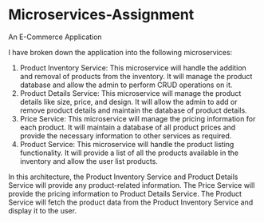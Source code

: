 # Microservices-Assignment
An E-Commerce Application

I have broken down the application into the following microservices:
1.	Product Inventory Service: This microservice will handle the addition and removal of products from the inventory. It will manage the product database and allow the admin to perform CRUD operations on it.
2.	Product Details Service: This microservice will manage the product details like size, price, and design. It will allow the admin to add or remove product details and maintain the database of product details.
3.	Price Service: This microservice will manage the pricing information for each product. It will maintain a database of all product prices and provide the necessary information to other services as required.
4.	Product Service: This microservice will handle the product listing functionality. It will provide a list of all the products available in the inventory and allow the user list products.

In this architecture, the Product Inventory Service and Product Details Service will provide any product-related information. The Price Service will provide the pricing information to Product Details Service. The Product Service will fetch the product data from the Product Inventory Service and display it to the user.

